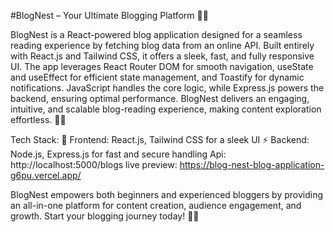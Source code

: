 #BlogNest – Your Ultimate Blogging Platform 📝🚀

BlogNest is a React-powered blog application designed for a seamless reading experience by fetching blog data from an online API. Built entirely with React.js and Tailwind CSS, it offers a sleek, fast, and fully responsive UI. The app leverages React Router DOM for smooth navigation, useState and useEffect for efficient state management, and Toastify for dynamic notifications. JavaScript handles the core logic, while Express.js powers the backend, ensuring optimal performance. BlogNest delivers an engaging, intuitive, and scalable blog-reading experience, making content exploration effortless. 🚀✨

Tech Stack:
🚀 Frontend: React.js, Tailwind CSS for a sleek UI
⚡ Backend: Node.js, Express.js for fast and secure handling
   Api: http://localhost:5000/blogs
   live preview: https://blog-nest-blog-application-g6pu.vercel.app/
 

BlogNest empowers both beginners and experienced bloggers by providing an all-in-one platform for content creation, audience engagement, and growth. Start your blogging journey today! 🚀✨

